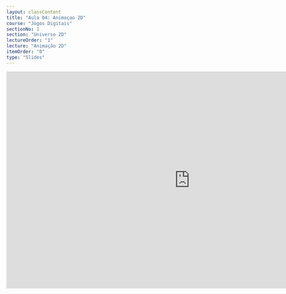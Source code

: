 ```yaml
---
layout: classContent
title: "Aula 04: Animaçao 2D"
course: "Jogos Digitais"
sectionNo: 1
section: "Universo 2D"
lectureOrder: "1"
lecture: "Animação 2D"
itemOrder: "0"
type: "Slides"
---
```



<iframe src="https://docs.google.com/presentation/d/e/2PACX-1vQhXewIOG9xRrSak-AueWVRinPwlgquNdmSE7TPLcKKQnsP8JDM3oQUBeFIrqrvBjZy0F9833syHbfi/embed?start=false&loop=false&delayms=60000" frameborder="0" width="960" height="569" allowfullscreen="true" mozallowfullscreen="true" webkitallowfullscreen="true"></iframe>